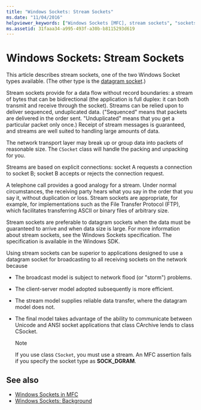 ```yaml
---
title: "Windows Sockets: Stream Sockets"
ms.date: "11/04/2016"
helpviewer_keywords: ["Windows Sockets [MFC], stream sockets", "sockets [MFC], stream sockets", "stream sockets [MFC]"]
ms.assetid: 31faaa34-a995-493f-a30b-b8115293d619
---
```

# Windows Sockets: Stream Sockets

This article describes stream sockets, one of the two Windows Socket types available. (The other type is the [datagram socket](../mfc/windows-sockets-datagram-sockets.md).)

Stream sockets provide for a data flow without record boundaries: a stream of bytes that can be bidirectional (the application is full duplex: it can both transmit and receive through the socket). Streams can be relied upon to deliver sequenced, unduplicated data. ("Sequenced" means that packets are delivered in the order sent. "Unduplicated" means that you get a particular packet only once.) Receipt of stream messages is guaranteed, and streams are well suited to handling large amounts of data.

The network transport layer may break up or group data into packets of reasonable size. The `CSocket` class will handle the packing and unpacking for you.

Streams are based on explicit connections: socket A requests a connection to socket B; socket B accepts or rejects the connection request.

A telephone call provides a good analogy for a stream. Under normal circumstances, the receiving party hears what you say in the order that you say it, without duplication or loss. Stream sockets are appropriate, for example, for implementations such as the File Transfer Protocol (FTP), which facilitates transferring ASCII or binary files of arbitrary size.

Stream sockets are preferable to datagram sockets when the data must be guaranteed to arrive and when data size is large. For more information about stream sockets, see the Windows Sockets specification. The specification is available in the Windows SDK.

Using stream sockets can be superior to applications designed to use a datagram socket for broadcasting to all receiving sockets on the network because

- The broadcast model is subject to network flood (or "storm") problems.

- The client-server model adopted subsequently is more efficient.

- The stream model supplies reliable data transfer, where the datagram model does not.

- The final model takes advantage of the ability to communicate between Unicode and ANSI socket applications that class CArchive lends to class CSocket.

    > [!NOTE]
    >  If you use class `CSocket`, you must use a stream. An MFC assertion fails if you specify the socket type as **SOCK_DGRAM**.

## See also

- [Windows Sockets in MFC](../mfc/windows-sockets-in-mfc.md)
- [Windows Sockets: Background](../mfc/windows-sockets-background.md)
